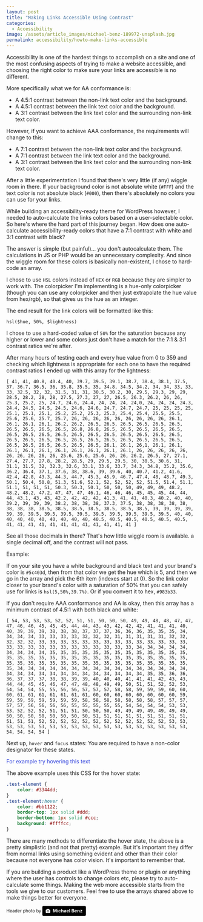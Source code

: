 ```yaml
---
layout: post
title: "Making Links Accessible Using Contrast"
categories:
  - Accessibility
image: /assets/article_images/michael-benz-189972-unsplash.jpg
permalink: accessibility/howto-make-links-accessible
---
```


Accessibility is one of the hardest things to accomplish on a site and one of the most confusing aspects of trying to make a website accessible, and choosing the right color to make sure your links are accessible is no different.

More specifically what we for AA conformance is:

* A 4.5:1 contrast between the non-link text color and the background.
* A 4.5:1 contrast between the link text color and the background.
* A 3:1 contrast between the link text color and the surrounding non-link text color.

However, if you want to achieve AAA conformance, the requirements will change to this:

* A 7:1 contrast between the non-link text color and the background.
* A 7:1 contrast between the link text color and the background.
* A 3:1 contrast between the link text color and the surrounding non-link text color.

After a little experimentation I found that there's very little (if any) wiggle room in there. If your background color is not absolute white (`#FFF`) and the text color is not absolute black (`#000`), then there's absolutely no colors you can use for your links.

While building an accessibility-ready theme for WordPress however, I needed to auto-calculate the links colors based on a user-selectable color. So here's where the hard part of this journey began. How does one auto-calculate accessibility-ready colors that have a 7:1 contrast with white and 3:1 contrast with black?

The answer is simple (but painful)... you don't autocalculate them. The calculations in JS or PHP would be an unnecessary complexity. And since the wiggle room for these colors is basically non-existent, I chose to hard-code an array.

I chose to use `HSL` colors instead of `HEX` or `RGB` because they are simpler to work with. The colorpicker I'm implementing is a hue-only colorpicker (though you can use any colorpicker and then just extrapolate the hue value from hex/rgb), so that gives us the hue as an integer.

The end result for the link colors will be formatted like this:

```
hsl($hue, 50%, $lightness)
```

I chose to use a hard-coded value of `50%` for the saturation because any higher or lower and some colors just don't have a match for the 7:1 & 3:1 contrast ratios we're after.

After many hours of testing each and every hue value from 0 to 359 and checking which lightness is appropriate for each one to have the required contrast ratios I ended up with this array for the lightness:

```
[ 41, 41, 40.8, 40.4, 40, 39.7, 39.5, 39.1, 38.7, 38.4, 38.1, 37.5, 37, 36.7, 36.5, 36, 35.8, 35.5, 35, 34.8, 34.5, 34.2, 34, 34, 33, 33, 33, 32.5, 32, 32, 31.5, 31, 31, 30.5, 30.2, 30, 29.5, 29.3, 29, 29, 28.5, 28.2, 28, 28, 27.5, 27.3, 27, 27, 26.5, 26.3, 26.2, 26, 26, 25.3, 25.2, 25, 24.7, 24.6, 24.4, 24, 24, 24, 24,0, 24, 24, 24, 24.3, 24.4, 24.5, 24.5, 24.5, 24.6, 24.6, 24.7, 24.7, 24.7, 25, 25, 25, 25, 25.1, 25.1, 25.1, 25.2, 25.2, 25.3, 25.3, 25.4, 25.4, 25.5, 25.5, 25.6, 25.6, 25.7, 25.7, 26, 26, 26, 26, 26, 26, 26, 26, 26, 26.1, 26.1, 26.1, 26,1, 26.2, 26.2, 26.5, 26.5, 26.5, 26.5, 26.5, 26.5, 26.5, 26.5, 26.5, 26.5, 26.8, 26.8, 26.5, 26.5, 26.5, 26.5, 26.5, 26.5, 26.5, 26.5, 26.5, 26.5, 26.5, 26.5, 26.5, 26.5, 26.5, 26.5, 26.5, 26.5, 26.5, 26.5, 26.5, 26.5, 26.5, 26.5, 26.5, 26.5, 26.5, 26.5, 26.5, 26.5, 26.5, 26.5, 26.5, 26.1, 26.1, 26,1, 26.1, 26.1, 26.1, 26.1, 26.1, 26.1, 26.1, 26.1, 26.1, 26.1, 26, 26, 26, 26, 26, 26, 26, 26, 26, 26, 25.6, 25.6, 25.6, 26, 26, 26.2, 26.5, 27, 27.1, 27.4, 27.7, 27.8, 28.2, 28.5, 29, 29.5, 29.5, 30, 30.5, 30.6, 31, 31.1, 31.5, 32, 32.3, 32.6, 33.1, 33.6, 33.7, 34.3, 34.8, 35.2, 35.6, 36.2, 36.4, 37.1, 37.6, 38, 38.6, 39, 39.6, 40, 40.7, 41.2, 41.6, 42.4, 42.8, 43.3, 44.3, 44.7, 45.3, 45.9, 46.7, 47.4, 48, 48.7, 49.3, 50.1, 50.4, 50.8, 51.3, 51.6, 52.1, 52, 52, 52, 52, 51.5, 51.4, 51.1, 51.1, 51, 51, 51, 50.3, 50.3, 50.1, 50, 50, 50, 49, 49, 49, 48.2, 48.2, 48.2, 47.2, 47, 47, 47, 46.1, 46, 46, 46, 45, 45, 45, 44, 44, 44, 43.1, 43, 43, 42.2, 42, 42, 42, 41.3, 41, 41, 40.3, 40.2, 40, 40, 39.2, 39, 39, 39, 38.2, 38, 38, 38, 37.3, 37.5, 38, 38, 38, 38, 38, 38, 38, 38, 38.5, 38.5, 38.5, 38.5, 38.5, 38.5, 38.5, 39, 39, 39, 39, 39, 39, 39.5, 39.5, 39.5, 39.5, 39.5, 39.5, 39.5, 39.5, 39.5, 40, 40, 40, 40, 40, 40, 40, 40, 40, 40, 40.5, 40.5, 40.5, 40.5, 40.5, 40.5, 41, 41, 41, 41, 41, 41, 41, 41, 41, 41, 41, 41 ]
```

See all those decimals in there? That's how little wiggle room is available. a single decimal off, and the contrast will not pass.

Example:

If on your site you have a white background and black text and your brand's color is `#5c403d`, then from that color we get the hue which is 5, and then we go in the array and pick the 6th item (indexes start at 0).
So the link color closer to your brand's color with a saturation of 50% that you can safely use for links is `hsl(5,50%,39.7%)`. Or if you convert it to hex, `#983b33`.

If you don't require AAA conformance and AA is okay, then this array has a minimum contrast of 4.5:1 with both black and white:

```
[ 54, 53, 53, 53, 52, 52, 51, 51, 50, 50, 50, 49, 49, 48, 48, 47, 47, 47, 46, 46, 45, 45, 45, 44, 44, 43, 43, 42, 42, 42, 41, 41, 41, 40, 40, 39, 39, 39, 38, 38, 38, 37, 37, 37, 36, 36, 36, 35, 35, 35, 34, 34, 34, 34, 33, 33, 33, 33, 32, 32, 32, 31, 31, 31, 31, 31, 32, 32, 32, 32, 32, 33, 33, 33, 33, 33, 33, 33, 33, 33, 33, 33, 33, 33, 33, 33, 33, 33, 33, 33, 33, 33, 33, 33, 33, 33, 33, 34, 34, 34, 34, 34, 34, 34, 34, 34, 35, 35, 35, 35, 35, 35, 35, 35, 35, 35, 35, 35, 35, 35, 35, 35, 35, 35, 35, 35, 35, 35, 35, 35, 35, 35, 35, 35, 35, 35, 35, 35, 35, 35, 35, 35, 35, 35, 35, 35, 35, 35, 35, 35, 35, 35, 35, 35, 34, 34, 34, 34, 34, 34, 34, 34, 34, 34, 34, 34, 34, 34, 34, 34, 34, 34, 34, 34, 34, 34, 34, 34, 34, 34, 34, 34, 34, 35, 35, 36, 36, 36, 37, 37, 37, 38, 38, 39, 39, 40, 40, 40, 41, 41, 41, 42, 43, 43, 44, 44, 45, 45, 46, 47, 47, 48, 48, 49, 49, 50, 51, 51, 52, 52, 53, 54, 54, 54, 55, 55, 56, 56, 57, 57, 57, 58, 58, 59, 59, 59, 60, 60, 60, 61, 61, 61, 61, 61, 61, 61, 60, 60, 60, 60, 60, 60, 60, 60, 59, 59, 59, 59, 59, 59, 59, 59, 58, 58, 58, 58, 58, 58, 58, 57, 57, 57, 57, 57, 56, 56, 56, 56, 55, 55, 55, 55, 55, 54, 54, 54, 54, 53, 53, 53, 52, 52, 52, 51, 51, 51, 50, 50, 50, 49, 49, 49, 49, 49, 49, 49, 50, 50, 50, 50, 50, 50, 50, 50, 51, 51, 51, 51, 51, 51, 51, 51, 51, 51, 51, 51, 52, 52, 52, 52, 52, 52, 52, 52, 52, 52, 52, 52, 53, 53, 53, 53, 53, 53, 53, 53, 53, 53, 53, 53, 53, 53, 53, 53, 53, 53, 53, 54, 54, 54, 54 ]
```

Next up, `hover` and `focus` states: You are required to have a non-color designator for these states.

<span class="test-element">For example try hovering this text</span>
<style>.test-element{color:#3344dd;}.test-element:hover {color:#bb1122;border-top: 1px solid #ddd;border-bottom: 1px solid #ccc;background: #ffffcc;}</style>

The above example uses this CSS for the hover state:


```css
.test-element {
    color: #3344dd;
}
.test-element:hover {
    color: #bb1122;
    border-top: 1px solid #ddd;
    border-bottom: 1px solid #ccc;
    background: #ffffcc;
}
```

There are many methods to differentiate the hover state, the above is a pretty simplistic (and not that pretty) example. But it's important they differ from normal links using something evident and other than their color because not everyone has color vision. It's important to remember that.

If you are building a product like a WordPress theme or plugin or anything where the user has controls to change colors etc, please try to auto-calculate some things. Making the web more accessible starts from the tools we give to our customers. Feel free to use the arrays shared above to make things better for everyone.

<small>Header photo by <a style="background-color:black;color:white;text-decoration:none;padding:4px 6px;font-family:-apple-system, BlinkMacSystemFont, &quot;San Francisco&quot;, &quot;Helvetica Neue&quot;, Helvetica, Ubuntu, Roboto, Noto, &quot;Segoe UI&quot;, Arial, sans-serif;font-size:12px;font-weight:bold;line-height:1.2;display:inline-block;border-radius:3px;" href="https://unsplash.com/@michaelbenz?utm_medium=referral&amp;utm_campaign=photographer-credit&amp;utm_content=creditBadge" target="_blank" rel="noopener noreferrer" title="Download free do whatever you want high-resolution photos from Michael Benz"><span style="display:inline-block;padding:2px 3px;"><svg xmlns="http://www.w3.org/2000/svg" style="height:12px;width:auto;position:relative;vertical-align:middle;top:-1px;fill:white;" viewBox="0 0 32 32"><title>unsplash-logo</title><path d="M20.8 18.1c0 2.7-2.2 4.8-4.8 4.8s-4.8-2.1-4.8-4.8c0-2.7 2.2-4.8 4.8-4.8 2.7.1 4.8 2.2 4.8 4.8zm11.2-7.4v14.9c0 2.3-1.9 4.3-4.3 4.3h-23.4c-2.4 0-4.3-1.9-4.3-4.3v-15c0-2.3 1.9-4.3 4.3-4.3h3.7l.8-2.3c.4-1.1 1.7-2 2.9-2h8.6c1.2 0 2.5.9 2.9 2l.8 2.4h3.7c2.4 0 4.3 1.9 4.3 4.3zm-8.6 7.5c0-4.1-3.3-7.5-7.5-7.5-4.1 0-7.5 3.4-7.5 7.5s3.3 7.5 7.5 7.5c4.2-.1 7.5-3.4 7.5-7.5z"></path></svg></span><span style="display:inline-block;padding:2px 3px;">Michael Benz</span></a></small>